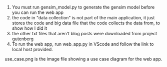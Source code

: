 1. You must run gensim_model.py to generate the gensim model before you can run the web app
2. the code in "data collection" is not part of the main application, it just stores the code and big data file that the code collects the data from, to show how I did it
3. the other txt files that aren't blog posts were downloaded from project gutenberg
4. To run the web app, run web_app.py in VScode and follow the link to local host provided.

use_case.png is the image file showing a use case diagram for the web app.

